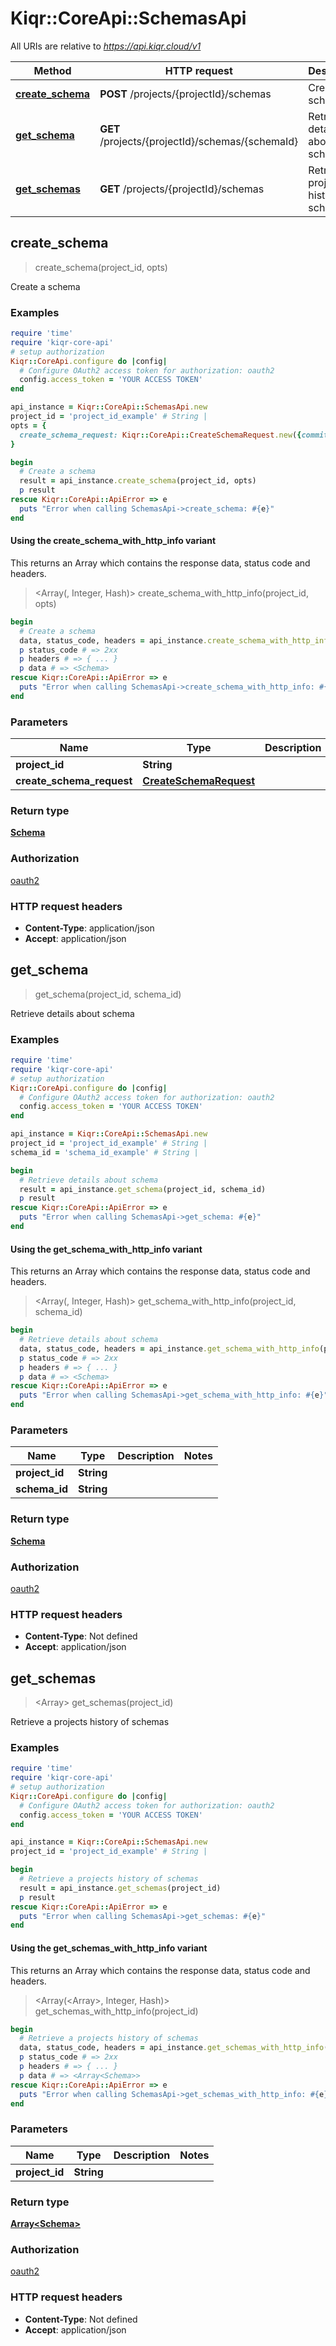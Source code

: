 # Kiqr::CoreApi::SchemasApi

All URIs are relative to *https://api.kiqr.cloud/v1*

| Method | HTTP request | Description |
| ------ | ------------ | ----------- |
| [**create_schema**](SchemasApi.md#create_schema) | **POST** /projects/{projectId}/schemas | Create a schema |
| [**get_schema**](SchemasApi.md#get_schema) | **GET** /projects/{projectId}/schemas/{schemaId} | Retrieve details about schema |
| [**get_schemas**](SchemasApi.md#get_schemas) | **GET** /projects/{projectId}/schemas | Retrieve a projects history of schemas |


## create_schema

> <Schema> create_schema(project_id, opts)

Create a schema

### Examples

```ruby
require 'time'
require 'kiqr-core-api'
# setup authorization
Kiqr::CoreApi.configure do |config|
  # Configure OAuth2 access token for authorization: oauth2
  config.access_token = 'YOUR ACCESS TOKEN'
end

api_instance = Kiqr::CoreApi::SchemasApi.new
project_id = 'project_id_example' # String | 
opts = {
  create_schema_request: Kiqr::CoreApi::CreateSchemaRequest.new({commit_message: 'commit_message_example'}) # CreateSchemaRequest | 
}

begin
  # Create a schema
  result = api_instance.create_schema(project_id, opts)
  p result
rescue Kiqr::CoreApi::ApiError => e
  puts "Error when calling SchemasApi->create_schema: #{e}"
end
```

#### Using the create_schema_with_http_info variant

This returns an Array which contains the response data, status code and headers.

> <Array(<Schema>, Integer, Hash)> create_schema_with_http_info(project_id, opts)

```ruby
begin
  # Create a schema
  data, status_code, headers = api_instance.create_schema_with_http_info(project_id, opts)
  p status_code # => 2xx
  p headers # => { ... }
  p data # => <Schema>
rescue Kiqr::CoreApi::ApiError => e
  puts "Error when calling SchemasApi->create_schema_with_http_info: #{e}"
end
```

### Parameters

| Name | Type | Description | Notes |
| ---- | ---- | ----------- | ----- |
| **project_id** | **String** |  |  |
| **create_schema_request** | [**CreateSchemaRequest**](CreateSchemaRequest.md) |  | [optional] |

### Return type

[**Schema**](Schema.md)

### Authorization

[oauth2](../README.md#oauth2)

### HTTP request headers

- **Content-Type**: application/json
- **Accept**: application/json


## get_schema

> <Schema> get_schema(project_id, schema_id)

Retrieve details about schema

### Examples

```ruby
require 'time'
require 'kiqr-core-api'
# setup authorization
Kiqr::CoreApi.configure do |config|
  # Configure OAuth2 access token for authorization: oauth2
  config.access_token = 'YOUR ACCESS TOKEN'
end

api_instance = Kiqr::CoreApi::SchemasApi.new
project_id = 'project_id_example' # String | 
schema_id = 'schema_id_example' # String | 

begin
  # Retrieve details about schema
  result = api_instance.get_schema(project_id, schema_id)
  p result
rescue Kiqr::CoreApi::ApiError => e
  puts "Error when calling SchemasApi->get_schema: #{e}"
end
```

#### Using the get_schema_with_http_info variant

This returns an Array which contains the response data, status code and headers.

> <Array(<Schema>, Integer, Hash)> get_schema_with_http_info(project_id, schema_id)

```ruby
begin
  # Retrieve details about schema
  data, status_code, headers = api_instance.get_schema_with_http_info(project_id, schema_id)
  p status_code # => 2xx
  p headers # => { ... }
  p data # => <Schema>
rescue Kiqr::CoreApi::ApiError => e
  puts "Error when calling SchemasApi->get_schema_with_http_info: #{e}"
end
```

### Parameters

| Name | Type | Description | Notes |
| ---- | ---- | ----------- | ----- |
| **project_id** | **String** |  |  |
| **schema_id** | **String** |  |  |

### Return type

[**Schema**](Schema.md)

### Authorization

[oauth2](../README.md#oauth2)

### HTTP request headers

- **Content-Type**: Not defined
- **Accept**: application/json


## get_schemas

> <Array<Schema>> get_schemas(project_id)

Retrieve a projects history of schemas

### Examples

```ruby
require 'time'
require 'kiqr-core-api'
# setup authorization
Kiqr::CoreApi.configure do |config|
  # Configure OAuth2 access token for authorization: oauth2
  config.access_token = 'YOUR ACCESS TOKEN'
end

api_instance = Kiqr::CoreApi::SchemasApi.new
project_id = 'project_id_example' # String | 

begin
  # Retrieve a projects history of schemas
  result = api_instance.get_schemas(project_id)
  p result
rescue Kiqr::CoreApi::ApiError => e
  puts "Error when calling SchemasApi->get_schemas: #{e}"
end
```

#### Using the get_schemas_with_http_info variant

This returns an Array which contains the response data, status code and headers.

> <Array(<Array<Schema>>, Integer, Hash)> get_schemas_with_http_info(project_id)

```ruby
begin
  # Retrieve a projects history of schemas
  data, status_code, headers = api_instance.get_schemas_with_http_info(project_id)
  p status_code # => 2xx
  p headers # => { ... }
  p data # => <Array<Schema>>
rescue Kiqr::CoreApi::ApiError => e
  puts "Error when calling SchemasApi->get_schemas_with_http_info: #{e}"
end
```

### Parameters

| Name | Type | Description | Notes |
| ---- | ---- | ----------- | ----- |
| **project_id** | **String** |  |  |

### Return type

[**Array&lt;Schema&gt;**](Schema.md)

### Authorization

[oauth2](../README.md#oauth2)

### HTTP request headers

- **Content-Type**: Not defined
- **Accept**: application/json

